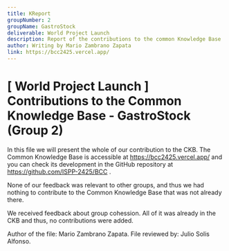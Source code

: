 ```yaml
---
title: KReport
groupNumber: 2
groupName: GastroStock
deliverable: World Project Launch
description: Report of the contributions to the common Knowledge Base
author: Writing by Mario Zambrano Zapata
link: https://bcc2425.vercel.app/
---
```



# [ World Project Launch ] Contributions to the Common Knowledge Base - GastroStock (Group 2)

In this file we will present the whole of our contribution to the CKB. The Common Knowledge Base is accessible at https://bcc2425.vercel.app/ and you can check its development in the GitHub repository at https://github.com/ISPP-2425/BCC .

None of our feedback was relevant to other groups, and thus we had nothing to contribute to the Common Knowledge Base that was not already there.

We received feedback about group cohession. All of it was already in the CKB and thus, no contributions were added.

Author of the file: Mario Zambrano Zapata.
File reviewed by: Julio Solis Alfonso.
